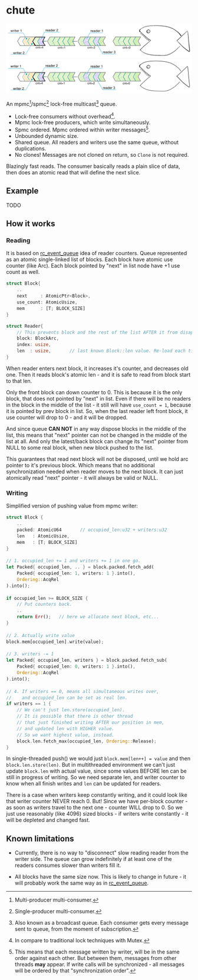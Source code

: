 # chute

![Queue illustration](doc/img/mpmc.png)
![Queue illustration](doc/img/mpmc_white.svg)

An mpmc[^mpmc]/spmc[^spmc] lock-free multicast[^broadcast] queue.

[^mpmc]: Multi-producer multi-consumer.

[^spmc]: Single-producer multi-consumer.

[^broadcast]: Also known as a broadcast queue. Each consumer gets 
every message sent to queue, from the moment of subscription.

* Lock-free consumers without overhead[^lockfree_overhead].
* Mpmc lock-free producers, which write simultaneously.
* Spmc ordered. Mpmc ordered within writer messages[^mpsc_order].
* Unbounded dynamic size.
* Shared queue. All readers and writers use the same queue, without duplications.
* No clones! Messages are not cloned on return, so `Clone` is not required.

Blazingly fast reads. The consumer basically reads a plain slice of data, then 
does an atomic read that will define the next slice.

[^lockfree_overhead]: In compare to traditional lock techniques with Mutex.

[^mpsc_order]: This means that each message written by writer,
will be in the same order against each other. 
But between them, messages from other threads **may** appear.
If write calls will be synchronized - all messages will be ordered by that "synchronization order".

## Example

TODO

## How it works

### Reading

It is based on [rc_event_queue](https://crates.io/crates/rc_event_queue) idea of reader counters. 
Queue represented as an atomic single-linked list of blocks. Each block have atomic use counter (like Arc). Each block pointed by "next" in list node have +1 use count as well.

```rust
struct Block{
    ..
    next     : AtomicPtr<Block>,
    use_count: AtomicUsize,    
    mem      : [T; BLOCK_SIZE]
}
```

```rust
struct Reader{
    // This prevents block and the rest of the list AFTER it from disappearing.
    block: BlockArc,   
    index: usize,
    len  : usize,       // last known Block::len value. Re-load each time index==len.
}
```
When reader enters next block, it increases it's counter, and decreases old one. Then it reads block's atomic len - and it is safe to read from block start to that len. 

Only the front block can down counter to 0. This is because it is the only block,
that does not pointed by "next" in list. Even if there will be no readers in the block in the middle of the list - it still will have `use_count = 1`, because it is pointed by prev block in list.
So, when the last reader left front block, it use counter will drop to 0 - and it will be dropped.

And since queue **CAN NOT** in any way dispose blocks in the middle of the list, this means that "next" pointer can not be changed in the middle of the list at all. And only the latest/back block can change its "next" pointer from NULL to some real block, when new block pushed to the list.

 This guarantees that read next block will not be disposed, until we hold arc pointer to it's previous block. Which means that no additional synchronization needed when reader moves to the next block. It can just atomically read "next" pointer - it will always be valid or NULL.

### Writing

Simplified version of pushing value from mpmc writer: 

```rust
struct Block {
    ..
    packed: AtomicU64       // occupied_len:u32 + writers:u32
    len   : AtomicUsize,
    mem   : [T; BLOCK_SIZE]
}

// 1. occupied_len += 1 and writers += 1 in one go. 
let Packed{ occupied_len, .. } = block.packed.fetch_add(
    Packed{ occupied_len: 1, writers: 1 }.into(),
    Ordering::AcqRel
).into();

if occupied_len >= BLOCK_SIZE {
    // Put counters back.
    ..
    return Err();   // here we allocate next block, etc...
}

// 2. Actually write value
block.mem[occupied_len].write(value);

// 3. writers -= 1
let Packed{ occupied_len, writers } = block.packed.fetch_sub(
    Packed{ occupied_len: 0, writers: 1 }.into(),
    Ordering::AcqRel
).into();

// 4. If writers == 0, means all simultaneous writes over, 
//    and occupied_len can be set as real len.
if writers == 1 {
    // We can't just len.store(occupied_len).
    // It is possible that there is other thread
    // that just finished writing AFTER our position in mem,
    // and updated len with HIGHER value.
    // So we want highest value, instead.
    block.len.fetch_max(occupied_len, Ordering::Release);
}
```

In single-threaded push() we would just `block.mem[len++] = value` and then `block.len.store(len)`.
But in multithreaded environment we can't just update `block.len` with actual value, since some values
BEFORE len can be still in progress of writing. So we need separate len, and writer counter to know when all finish writes and `len` can be updated for readers.

There is a case when writers keep constantly writing, and it could look like that writer counter NEVER reach 0. But! Since we have per-block counter - as soon as writers travel to the next one - counter WILL drop to 0.
So we just use reasonably (like 4096) sized blocks - if writers write constantly - it will be depleted and changed fast.

## Known limitations

* Currently, there is no way to "disconnect" slow reading reader from the writer side. 
The queue can grow indefinitely if at least one of the readers consumes slower
than writers fill it.

* All blocks have the same size now. This is likely to change in future -
it will probably work the same way as in [rc_event_queue](https://github.com/tower120/rc_event_queue/blob/HEAD/doc/principle-of-operation.md#dynamic-chunk-size). 